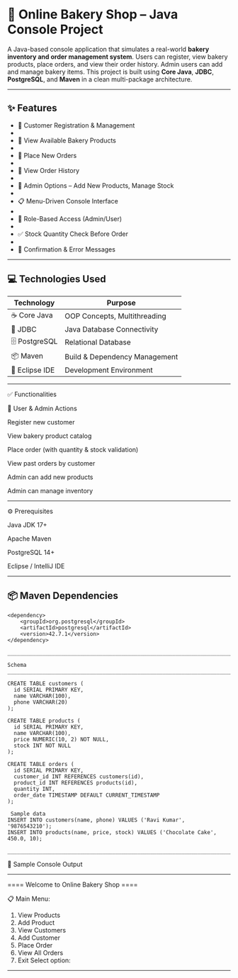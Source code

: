# 🍰 Online Bakery Shop – Java Console Project


A Java-based console application that simulates a real-world **bakery inventory and order management system**.
Users can register, view bakery products, place orders, and view their order history. Admin users can add and manage bakery items.
This project is built using **Core Java**, **JDBC**, **PostgreSQL**, and **Maven** in a clean multi-package architecture.

---

## ✨ Features

- 👤 Customer Registration & Management
- 
- 🍩 View Available Bakery Products
- 
- 🛒 Place New Orders
- 
- 📜 View Order History
- 
- 🧾 Admin Options – Add New Products, Manage Stock
- 
- 📋 Menu-Driven Console Interface
- 
- 🔐 Role-Based Access (Admin/User)
- 
- ✅ Stock Quantity Check Before Order
- 
- 💬 Confirmation & Error Messages

---

## 💻 Technologies Used

| Technology      | Purpose                          |
|-----------------|----------------------------------|
| ☕ Core Java     | OOP Concepts, Multithreading     |
| 🔌 JDBC          | Java Database Connectivity       |
| 🗄️ PostgreSQL    | Relational Database              |
| 📦 Maven         | Build & Dependency Management   |
| 🧠 Eclipse IDE   | Development Environment          |

---
✅ Functionalities

👤 User & Admin Actions

Register new customer

View bakery product catalog

Place order (with quantity & stock validation)

View past orders by customer

Admin can add new products

Admin can manage inventory

___________________________________________
⚙️ Prerequisites

Java JDK 17+

Apache Maven

PostgreSQL 14+

Eclipse / IntelliJ IDE

____________________________________________


## 📦 Maven Dependencies

```
<dependency>
    <groupId>org.postgresql</groupId>
    <artifactId>postgresql</artifactId>
    <version>42.7.1</version>
</dependency>

_____________________________________________________________________________________

Schema
______________________________________________________________________________________

CREATE TABLE customers (
  id SERIAL PRIMARY KEY,
  name VARCHAR(100),
  phone VARCHAR(20)
);

CREATE TABLE products (
  id SERIAL PRIMARY KEY,
  name VARCHAR(100),
  price NUMERIC(10, 2) NOT NULL,
  stock INT NOT NULL
);

CREATE TABLE orders (
  id SERIAL PRIMARY KEY,
  customer_id INT REFERENCES customers(id),
  product_id INT REFERENCES products(id),
  quantity INT,
  order_date TIMESTAMP DEFAULT CURRENT_TIMESTAMP
);

 Sample data
INSERT INTO customers(name, phone) VALUES ('Ravi Kumar', '9876543210');
INSERT INTO products(name, price, stock) VALUES ('Chocolate Cake', 450.0, 10);

____________________________________________________________________________________
```
📸 Sample Console Output
_____________________________________________________________________
==== Welcome to Online Bakery Shop ====

📋 Main Menu:
1. View Products
2. Add Product
3. View Customers
4. Add Customer
5. Place Order
6. View All Orders
7. Exit
Select option:
____________________________________________________________________

